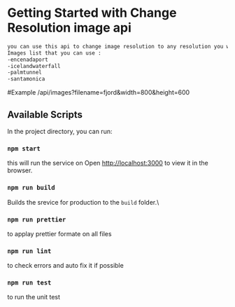 # Getting Started with Change Resolution image api
```bash
you can use this api to change image resolution to any resolution you want
Images list that you can use :
-encenadaport
-icelandwaterfall
-palmtunnel
-santamonica
```

#Example
/api/images?filename=fjord&width=800&height=600

## Available Scripts

In the project directory, you can run:

### `npm start`

this will run the service on
Open [http://localhost:3000](http://localhost:3000) to view it in the browser.


### `npm run build`

Builds the srevice for production to the `build` folder.\

### `npm run prettier`

to applay prettier formate on all files

### `npm run lint`

to check errors and auto fix it if possible 

### `npm run test`

to run the unit test

